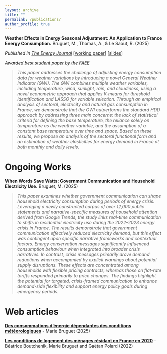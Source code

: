 ```yaml
---
layout: archive
title: ""
permalink: /publications/
author_profile: true
---
```






 **Weather Effects in Energy Seasonal Adjustment: An Application to France Energy Consumption.** Bruguet, M., Thomas, A., & Le Saout, R. (2025)

*Published in [The Energy Journal](https://doi.org/10.1177/01956574251330845)*  [[working paper](https://mbruguet.github.io/files/ej_bruguet.pdf)]  [[slides](https://mbruguet.github.io/files/faee_bruguet.pdf)] 

[*Awarded best student paper by the FAEE*](https://www.faee.fr/fr/51-prix-de-l-aee.html)

>*This paper addresses the challenge of adjusting energy consumption data for weather variations by introducing a novel General Weather Indicator (GWI). The GWI combines multiple weather variables, including temperature, wind, sunlight, rain, and cloudiness, using a novel econometric approach that applies K-means for threshold identification and LASSO for variable selection. Through an empirical analysis of sectoral, electricity and natural gas consumption in France, we demonstrate that the GWI outperforms the standard HDD approach by addressing three main concerns: the lack of statistical
criteria for defining the base temperature, the reliance solely on temperature as the weather variable, and the assumption of a constant base temperature over time and space. Based on these results, we propose an analysis of the sectoral functional form and an estimation of weather elasticities for energy demand in France at both monthly and daily levels.*

# Ongoing Works
**When Words Save Watts: Government Communication and Household Electricity Use.** Bruguet, M. (2025)
>*This paper examines whether government communication can shape household electricity consumption during periods of energy crisis. Leveraging a newly constructed corpus of over 12,000 public statements and narrative-specific measures of household attention derived from Google Trends, the study links real-time communication to shifts in residential electricity use during the 2022–2023 energy crisis in France. The results demonstrate that government communication effectively reduced electricity demand, but this effect was contingent upon specific narrative frameworks and contextual factors. Energy conservation messages significantly influenced consumption behaviour when integrated into broader crisis narratives. In contrast, crisis messages primarily drove demand reductions when accompanied by explicit warnings about potential supply disruptions. These effects are concentrated among households with flexible pricing contracts, whereas those on flat-rate tariffs responded primarily to price changes. The findings highlight the potential for targeted, crisis-framed communication to enhance demand-side flexibility and support energy policy goals during emergency periods.*

# Web articles
[**Des consommations d’énergie dépendantes des conditions météorologiques**](https://www.statistiques.developpement-durable.gouv.fr/des-consommations-denergie-dependantes-des-conditions-meteorologiques?rubrique=20&dossier=171) - Marie Bruguet (2025)

[**Les conditions de logement des ménages résidant en France en 2020**](https://www.statistiques.developpement-durable.gouv.fr/les-conditions-de-logement-des-menages-residant-en-france-en-2020?rubrique=54&dossier=1050) - Béatrice Boutchenik, Marie Bruguet and Gaëtan Polard (2022)
